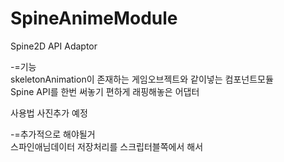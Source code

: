 # SpineAnimeModule
Spine2D API Adaptor

-=기능  
skeletonAnimation이 존재하는 게임오브젝트와 같이넣는 컴포넌트모듈  
Spine API를 한번 써놓기 편하게 래핑해놓은 어댑터  


사용법 사진추가 예정  



-=추가적으로 해야될거   
스파인애님데이터 저장처리를 스크립터블쪽에서 해서 
